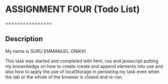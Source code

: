 # ASSIGNMENT FOUR (Todo List)
================


## Description
My name is SURU EMMANUEL ONAIVI


This task was started and completed with html, css and javascript putting my knownlwdge on how to create create and append elements into use and also how to apply the use of localStorage in persisting my task even when the tab or the whole of the browser is closed and re-run.
